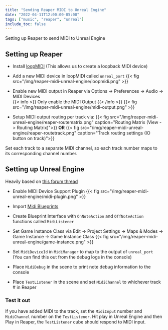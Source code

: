 ```yaml
---
title: "Sending Reaper MIDI to Unreal Engine"
date: "2022-04-11T12:00:00-05:00"
tags: ["music", "reaper", "unreal"]
include_toc: false
---
```


Setting up Reaper to send MIDI to Unreal Engine

<!--more-->

## Setting up Reaper

* Install [loopMIDI](https://www.tobias-erichsen.de/software/loopmidi.html) (This allows us to create a loopback MIDI device)

* Add a new MIDI device in loopMIDI called `unreal_port`
{{< fig src="/img/reaper-midi-unreal-engine/loopmidi.png" >}}

* Enable new MIDI output in Reaper via Options -> Preferences -> Audio -> MIDI Devices  
{{< info >}}
Only enable the MIDI Output
{{< /info >}}
{{< fig src="/img/reaper-midi-unreal-engine/midi-output.png" >}}

* Setup MIDI output routing per track via:
{{< fig src="/img/reaper-midi-unreal-engine/reaper-routematrix.png" caption="Routing Matrix (View -> Routing Matrix)">}}
**OR**
{{< fig src="/img/reaper-midi-unreal-engine/reaper-routetrack.png" caption="Track routing settings (IO button on track)">}}

Set each track to a separate MIDI channel, so each track number maps to its corresponding channel number.

## Setting up Unreal Engine

Heavily based on [this forum thread](https://forums.unrealengine.com/t/setting-up-a-blueprint-midi-manager-with-4-14-version-of-midi-device-support-plugin/91606)

* Enable MIDI Device Support Plugin
{{< fig src="/img/reaper-midi-unreal-engine/midi-plugin.png" >}}

* Import [Midi Blueprints](https://dev.epicgames.com/community/snippets/JKp/unreal-engine-midi-input)

* Create Blueprint Interface with `OnNoteAction` and `OffNoteAction` functions called `MidiListener`

* Set Game Instance Class via Edit -> Project Settings -> Maps & Modes -> Game Instance -> Game Instance Class
{{< fig src="/img/reaper-midi-unreal-engine/game-instance.png" >}}

* Set `MidiDeviceId` in `MidiManager` to map to the output of `unreal_port` (You can find this out from the debug logs in the console)

* Place `MidiDebug` in the scene to print note debug information to the console

* Place `TestListener` in the scene and set `MidiChannel` to whichever track # in Reaper

### Test it out

If you have added MIDI to the track, set the `MidiInput` number and `MidiChannel` number on the `TestListener`. Hit play in Unreal Engine and then Play in Reaper, the `TestListener` cube should respond to MIDI input.
